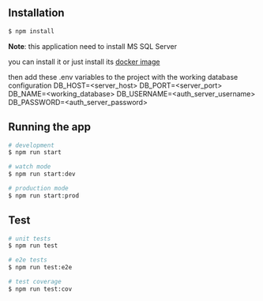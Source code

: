 ## Installation

```bash
$ npm install
```

**Note**: this application need to install MS SQL Server 

you can install it or just install its [docker image](https://hub.docker.com/_/microsoft-mssql-server)

then add these .env variables to the project with the working database configuration
DB_HOST=<server_host>
DB_PORT=<server_port>
DB_NAME=<working_database>
DB_USERNAME=<auth_server_username>
DB_PASSWORD=<auth_server_password>

## Running the app

```bash
# development
$ npm run start

# watch mode
$ npm run start:dev

# production mode
$ npm run start:prod
```

## Test

```bash
# unit tests
$ npm run test

# e2e tests
$ npm run test:e2e

# test coverage
$ npm run test:cov
```

